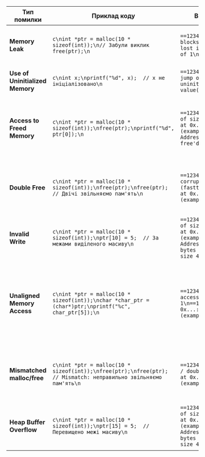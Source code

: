 | **Тип помилки**            | **Приклад коду**                                                                                                                                       | **Вихід Valgrind**                                                                                                               | **Спосіб виправлення**                                                                                                           |
|----------------------------|-----------------------------------------------------------------------------------------------------------------------------------------------------|----------------------------------------------------------------------------------------------------------------------------------|-------------------------------------------------------------------------------------------------------------------------------|
| **Memory Leak**             | ```c\nint *ptr = malloc(10 * sizeof(int));\n// Забули виклик free(ptr);\n```                                                                       | ```==1234== 10 bytes in 1 blocks are definitely lost in loss record 1 of 1\n```                                                  | Використовувати `free(ptr);` після завершення використання пам'яті.                                                            |
| **Use of Uninitialized Memory** | ```c\nint x;\nprintf("%d", x);  // x не ініціалізовано\n```                                                                                           | ```==1234== Conditional jump or move depends on uninitialised value(s)\n```                                                     | Ініціалізувати змінну перед використанням: `int x = 0;`                                                                        |
| **Access to Freed Memory**  | ```c\nint *ptr = malloc(10 * sizeof(int));\nfree(ptr);\nprintf("%d", ptr[0]);\n```                                                                 | ```==1234== Invalid read of size 4\n==1234==    at 0x...: main (example.c:5)\n==1234==  Address 0x... was free'd\n```           | Не звертатися до пам'яті після її звільнення або присвоїти вказівнику значення `NULL` після виклику `free(ptr);`.             |
| **Double Free**             | ```c\nint *ptr = malloc(10 * sizeof(int));\nfree(ptr);\nfree(ptr);  // Двічі звільняємо пам'ять\n```                                                  | ```==1234== Double free or corruption (fasttop)\n==1234==    at 0x...: main (example.c:6)\n```                                 | Переконатися, що пам'ять звільняється тільки один раз і після цього вказівник ставиться в `NULL`.                             |
| **Invalid Write**           | ```c\nint *ptr = malloc(10 * sizeof(int));\nptr[10] = 5;  // За межами виділеного масиву\n```                                                      | ```==1234== Invalid write of size 4\n==1234==    at 0x...: main (example.c:6)\n==1234==  Address 0x... is 4 bytes after a block of size 40\n``` | Переконатися, що не виходимо за межі виділеної пам'яті.                                                                         |
| **Unaligned Memory Access** | ```c\nint *ptr = malloc(10 * sizeof(int));\nchar *char_ptr = (char*)ptr;\nprintf("%c", char_ptr[5]);\n```                                           | ```==1234== Unaligned access to 0x... of size 1\n==1234==    at 0x...: main (example.c:7)\n```                                 | Використовувати правильний тип даних для доступу до пам'яті або гарантувати, що доступ до пам'яті виконується через правильний тип. |
| **Mismatched malloc/free**  | ```c\nint *ptr = malloc(10 * sizeof(int));\nfree(ptr);\nfree(ptr); // Мismatch: неправильно звільняємо пам'ять\n```                                    | ```==1234== Invalid free() / double free\n==1234==    at 0x...: main (example.c:7)\n```                                        | Використовувати коректні функції звільнення пам'яті та уникати подвійного звільнення.                                           |
| **Heap Buffer Overflow**    | ```c\nint *ptr = malloc(10 * sizeof(int));\nptr[15] = 5;  // Перевищено межі масиву\n```                                                           | ```==1234== Invalid write of size 4\n==1234==    at 0x...: main (example.c:5)\n==1234==  Address 0x... is 20 bytes beyond a block of size 40\n``` | Переконатися, що доступ до пам'яті не перевищує виділений розмір.                                                                 |

